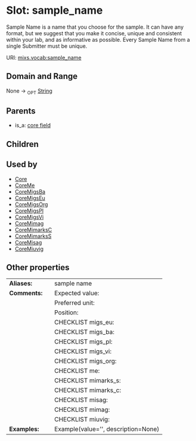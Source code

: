 
# Slot: sample_name


Sample Name is a name that you choose for the sample. It can have any format, but we suggest that you make it concise, unique and consistent within your lab, and as informative as possible. Every Sample Name from a single Submitter must be unique.

URI: [mixs.vocab:sample_name](https://w3id.org/mixs/vocab/sample_name)


## Domain and Range

None ->  <sub>OPT</sub> [String](types/String.md)

## Parents

 *  is_a: [core field](core_field.md)

## Children


## Used by

 * [Core](Core.md)
 * [CoreMe](CoreMe.md)
 * [CoreMigsBa](CoreMigsBa.md)
 * [CoreMigsEu](CoreMigsEu.md)
 * [CoreMigsOrg](CoreMigsOrg.md)
 * [CoreMigsPl](CoreMigsPl.md)
 * [CoreMigsVi](CoreMigsVi.md)
 * [CoreMimag](CoreMimag.md)
 * [CoreMimarksC](CoreMimarksC.md)
 * [CoreMimarksS](CoreMimarksS.md)
 * [CoreMisag](CoreMisag.md)
 * [CoreMiuvig](CoreMiuvig.md)

## Other properties

|  |  |  |
| --- | --- | --- |
| **Aliases:** | | sample name  |
| **Comments:** | | Expected value:  |
|  | | Preferred unit:  |
|  | | Position:  |
|  | | CHECKLIST migs_eu:  |
|  | | CHECKLIST migs_ba:  |
|  | | CHECKLIST migs_pl:  |
|  | | CHECKLIST migs_vi:  |
|  | | CHECKLIST migs_org:  |
|  | | CHECKLIST me:  |
|  | | CHECKLIST mimarks_s:  |
|  | | CHECKLIST mimarks_c:  |
|  | | CHECKLIST misag:  |
|  | | CHECKLIST mimag:  |
|  | | CHECKLIST miuvig:  |
| **Examples:** | | Example(value='', description=None) |

